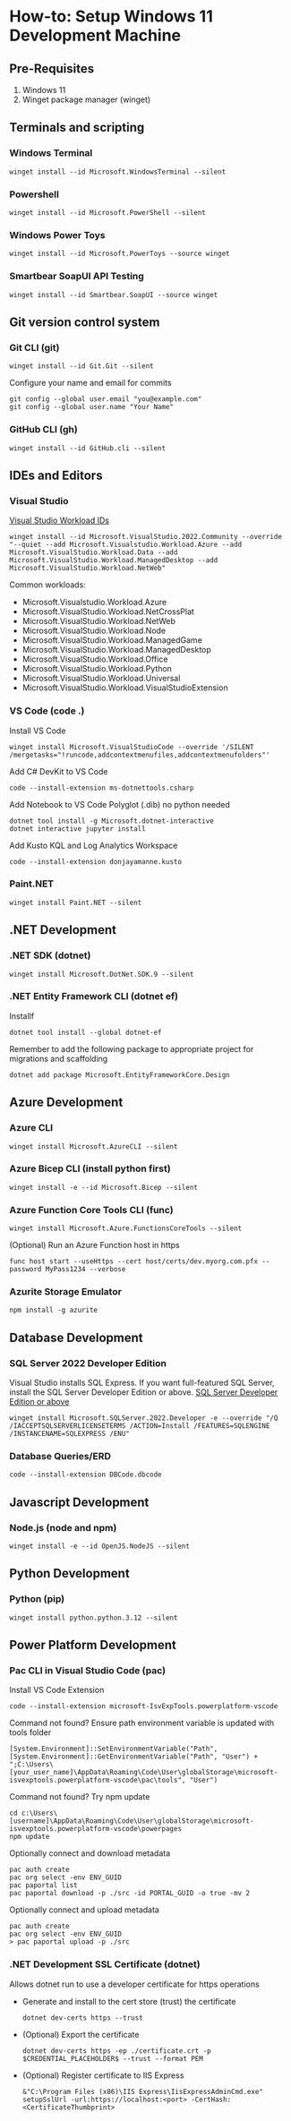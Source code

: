 # How-to: Setup Windows 11 Development Machine
## Pre-Requisites
1. Windows 11
1. Winget package manager (winget)

## Terminals and scripting
### Windows Terminal
```
winget install --id Microsoft.WindowsTerminal --silent
```

### Powershell
```
winget install --id Microsoft.PowerShell --silent
```

### Windows Power Toys
```
winget install --id Microsoft.PowerToys --source winget
```

### Smartbear SoapUI API Testing
```
winget install --id Smartbear.SoapUI --source winget
```

## Git version control system
### Git CLI (git)
```
winget install --id Git.Git --silent
```

Configure your name and email for commits
```
git config --global user.email "you@example.com"
git config --global user.name "Your Name"
```

### GitHub CLI (gh)
```
winget install --id GitHub.cli --silent
```


## IDEs and Editors
### Visual Studio
[Visual Studio Workload IDs](https://learn.microsoft.com/en-us/visualstudio/install/workload-component-id-vs-community?view=vs-2022&preserve-view=true)
```
winget install --id Microsoft.VisualStudio.2022.Community --override "--quiet --add Microsoft.Visualstudio.Workload.Azure --add Microsoft.VisualStudio.Workload.Data --add Microsoft.VisualStudio.Workload.ManagedDesktop --add Microsoft.VisualStudio.Workload.NetWeb"
```
Common workloads:
* Microsoft.Visualstudio.Workload.Azure
* Microsoft.VisualStudio.Workload.NetCrossPlat
* Microsoft.VisualStudio.Workload.NetWeb
* Microsoft.VisualStudio.Workload.Node
* Microsoft.VisualStudio.Workload.ManagedGame
* Microsoft.VisualStudio.Workload.ManagedDesktop 
* Microsoft.VisualStudio.Workload.Office
* Microsoft.VisualStudio.Workload.Python
* Microsoft.VisualStudio.Workload.Universal
* Microsoft.VisualStudio.Workload.VisualStudioExtension

### VS Code (code .)
Install VS Code
```
winget install Microsoft.VisualStudioCode --override '/SILENT /mergetasks="!runcode,addcontextmenufiles,addcontextmenufolders"'
```
Add C# DevKit to VS Code
```
code --install-extension ms-dotnettools.csharp
```
Add Notebook to VS Code
Polyglot (.dib) no python needed
```
dotnet tool install -g Microsoft.dotnet-interactive
dotnet interactive jupyter install
```
Add Kusto KQL and Log Analytics Workspace
```
code --install-extension donjayamanne.kusto
```

### Paint.NET
```
winget install Paint.NET --silent
```

## .NET Development
### .NET SDK (dotnet)
```
winget install Microsoft.DotNet.SDK.9 --silent
```

### .NET Entity Framework CLI (dotnet ef)
Installf
```
dotnet tool install --global dotnet-ef
```
Remember to add the following package to appropriate project for migrations and scaffolding
```
dotnet add package Microsoft.EntityFrameworkCore.Design
```

## Azure Development
### Azure CLI
```
winget install Microsoft.AzureCLI --silent
```
### Azure Bicep CLI (install python first)
```
winget install -e --id Microsoft.Bicep --silent
```
### Azure Function Core Tools CLI (func)
```
winget install Microsoft.Azure.FunctionsCoreTools --silent
```
(Optional) Run an Azure Function host in https
```
func host start --useHttps --cert host/certs/dev.myorg.com.pfx --password MyPass1234 --verbose
```

### Azurite Storage Emulator
```
npm install -g azurite
```

## Database Development
### SQL Server 2022  Developer Edition
Visual Studio installs SQL Express. If you want full-featured SQL Server, install the SQL Server Developer Edition or above.
[SQL Server Developer Edition or above](https://www.microsoft.com/en-us/sql-server/sql-server-downloads)
```
winget install Microsoft.SQLServer.2022.Developer -e --override "/Q /IACCEPTSQLSERVERLICENSETERMS /ACTION=Install /FEATURES=SQLENGINE /INSTANCENAME=SQLEXPRESS /ENU"
```

### Database Queries/ERD
```
code --install-extension DBCode.dbcode
```

## Javascript Development
### Node.js (node and npm)
```
winget install -e --id OpenJS.NodeJS --silent
```

## Python Development
### Python (pip)
```
winget install python.python.3.12 --silent
```

## Power Platform Development
### Pac CLI in Visual Studio Code (pac)
Install VS Code Extension
```
code --install-extension microsoft-IsvExpTools.powerplatform-vscode
```

Command not found? Ensure path environment variable is updated with tools folder
```
[System.Environment]::SetEnvironmentVariable("Path", [System.Environment]::GetEnvironmentVariable("Path", "User") + ";C:\Users\[your_user_name]\AppData\Roaming\Code\User\globalStorage\microsoft-isvexptools.powerplatform-vscode\pac\tools", "User")
```

Command not found? Try npm update
```
cd c:\Users\[username]\AppData\Roaming\Code\User\globalStorage\microsoft-isvexptools.powerplatform-vscode\powerpages
npm update
```
Optionally connect and download metadata
```
pac auth create
pac org select -env ENV_GUID
pac paportal list
pac paportal download -p ./src -id PORTAL_GUID -o true -mv 2
```
Optionally connect and upload metadata
```
pac auth create
pac org select -env ENV_GUID
> pac paportal upload -p ./src
```

### .NET Development SSL Certificate (dotnet)
Allows dotnet run to use a developer certificate for https operations
- Generate and install to the cert store (trust) the certificate
    ```
    dotnet dev-certs https --trust
    ```
- (Optional) Export the certificate
    ```
    dotnet dev-certs https -ep ./certificate.crt -p $CREDENTIAL_PLACEHOLDER$ --trust --format PEM
    ```
- (Optional) Register certificate to IIS Express
    ```
    &"C:\Program Files (x86)\IIS Express\IisExpressAdminCmd.exe" setupSslUrl -url:https://localhost:<port> -CertHash:<CertificateThumbprint>
    ```